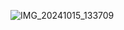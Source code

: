 ![IMG_20241015_133709](https://github.com/user-attachments/assets/0c542cb5-ec71-43ab-960a-d35ba9eb2a4a)
